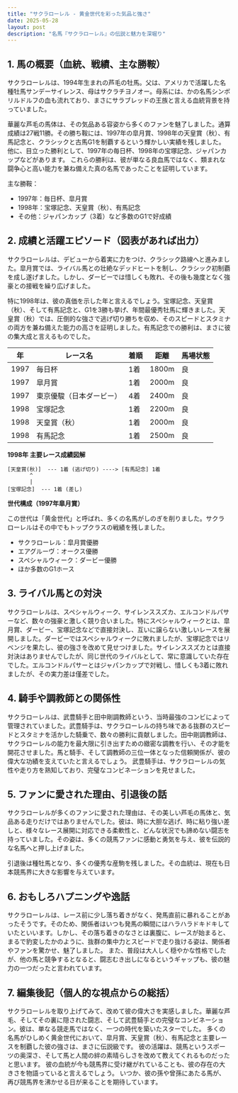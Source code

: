 ```yaml
---
title: "サクラローレル - 黄金世代を彩った気品と強さ"
date: 2025-05-28
layout: post
description: "名馬『サクラローレル』の伝説と魅力を深堀り"
---
```


## 1. 馬の概要（血統、戦績、主な勝鞍）

サクラローレルは、1994年生まれの芦毛の牡馬。父は、アメリカで活躍した名種牡馬サンデーサイレンス、母はサクラチヨノオー。母系には、かの名馬シンボリルドルフの血も流れており、まさにサラブレッドの王族と言える血統背景を持っていました。

華麗な芦毛の馬体は、その気品ある容姿から多くのファンを魅了しました。通算成績は27戦11勝。その勝ち鞍には、1997年の皐月賞、1998年の天皇賞（秋）、有馬記念と、クラシックと古馬G1を制覇するという輝かしい実績を残しました。  他に、目立った勝利として、1997年の毎日杯、1998年の宝塚記念、ジャパンカップなどがあります。  これらの勝利は、彼が単なる良血馬ではなく、類まれな闘争心と高い能力を兼ね備えた真の名馬であったことを証明しています。

主な勝鞍：

* 1997年：毎日杯、皐月賞
* 1998年：宝塚記念、天皇賞（秋）、有馬記念
* その他：ジャパンカップ（3着）など多数のG1で好成績


## 2. 成績と活躍エピソード（図表があれば出力）

サクラローレルは、デビューから着実に力をつけ、クラシック路線へと進みました。皐月賞では、ライバル馬との壮絶なデッドヒートを制し、クラシック初制覇を成し遂げました。しかし、ダービーでは惜しくも敗れ、その後も幾度となく強豪との接戦を繰り広げました。

特に1998年は、彼の真価を示した年と言えるでしょう。宝塚記念、天皇賞（秋）、そして有馬記念と、G1を3勝も挙げ、年間最優秀牡馬に輝きました。天皇賞（秋）では、圧倒的な強さで逃げ切り勝ちを収め、そのスピードとスタミナの両方を兼ね備えた能力の高さを証明しました。有馬記念での勝利は、まさに彼の集大成と言えるものでした。

| 年 | レース名 | 着順 | 距離 | 馬場状態 |
|---|---|---|---|---|
| 1997 | 毎日杯 | 1着 | 1800m | 良 |
| 1997 | 皐月賞 | 1着 | 2000m | 良 |
| 1997 | 東京優駿（日本ダービー） | 4着 | 2400m | 良 |
| 1998 | 宝塚記念 | 1着 | 2200m | 良 |
| 1998 | 天皇賞（秋） | 1着 | 2000m | 良 |
| 1998 | 有馬記念 | 1着 | 2500m | 良 |


**1998年 主要レース成績図解**

```
[天皇賞(秋)]  --- 1着 (逃げ切り) ----> [有馬記念] 1着
       ^
       |
[宝塚記念]  --- 1着 (差し)
```

**世代構成（1997年皐月賞）**

この世代は「黄金世代」と呼ばれ、多くの名馬がしのぎを削りました。サクラローレルはその中でもトップクラスの戦績を残しました。

* サクラローレル：皐月賞優勝
* エアグルーヴ：オークス優勝
* スペシャルウィーク：ダービー優勝
* ほか多数のG1ホース


## 3. ライバル馬との対決

サクラローレルは、スペシャルウィーク、サイレンススズカ、エルコンドルパサーなど、数々の強豪と激しく競り合いました。特にスペシャルウィークとは、皐月賞、ダービー、宝塚記念などで直接対決し、互いに譲らない激しいレースを展開しました。ダービーではスペシャルウィークに敗れましたが、宝塚記念ではリベンジを果たし、彼の強さを改めて見せつけました。サイレンススズカとは直接対決はありませんでしたが、同じ世代のライバルとして、常に意識していた存在でした。エルコンドルパサーとはジャパンカップで対戦し、惜しくも3着に敗れましたが、その実力差は僅差でした。


## 4. 騎手や調教師との関係性

サクラローレルは、武豊騎手と田中剛調教師という、当時最強のコンビによって管理されていました。武豊騎手は、サクラローレルの持ち味である抜群のスピードとスタミナを活かした騎乗で、数々の勝利に貢献しました。田中剛調教師は、サクラローレルの能力を最大限に引き出すための緻密な調教を行い、その才能を開花させました。馬と騎手、そして調教師の三位一体となった信頼関係が、彼の偉大な功績を支えていたと言えるでしょう。  武豊騎手は、サクラローレルの気性や走り方を熟知しており、完璧なコンビネーションを見せました。


## 5. ファンに愛された理由、引退後の話

サクラローレルが多くのファンに愛された理由は、その美しい芦毛の馬体と、気品ある走りだけではありませんでした。彼は、時に大胆な逃げ、時に粘り強い差しと、様々なレース展開に対応できる柔軟性と、どんな状況でも諦めない闘志を持っていました。その姿は、多くの競馬ファンに感動と勇気を与え、彼を伝説的な名馬へと押し上げました。

引退後は種牡馬となり、多くの優秀な産駒を残しました。その血統は、現在も日本競馬界に大きな影響を与えています。


## 6. おもしろハプニングや逸話

サクラローレルは、レース前に少し落ち着きがなく、発馬直前に暴れることがあったそうです。そのため、関係者はいつも発馬の瞬間にはハラハラドキドキしていたといいます。しかし、その落ち着きのなさとは裏腹に、レースが始まると、まるで豹変したかのように、抜群の集中力とスピードで走り抜ける姿は、関係者やファンを驚かせ、魅了しました。  また、普段は大人しく穏やかな性格でしたが、他の馬と競争するとなると、闘志むき出しになるというギャップも、彼の魅力の一つだったと言われています。


## 7. 編集後記（個人的な視点からの総括）

サクラローレルを取り上げてみて、改めて彼の偉大さを実感しました。華麗な芦毛、そしてその裏に隠された闘志、そして武豊騎手との完璧なコンビネーション。彼は、単なる競走馬ではなく、一つの時代を築いたスターでした。  多くの名馬がひしめく黄金世代において、皐月賞、天皇賞（秋）、有馬記念と主要レースを制覇した彼の強さは、まさに伝説級です。  彼の活躍は、競馬というスポーツの奥深さ、そして馬と人間の絆の素晴らしさを改めて教えてくれるものだったと思います。  彼の血統が今も競馬界に受け継がれていることも、彼の存在の大きさを物語っていると言えるでしょう。  いつか、彼の孫や曾孫にあたる馬が、再び競馬界を沸かせる日が来ることを期待しています。
